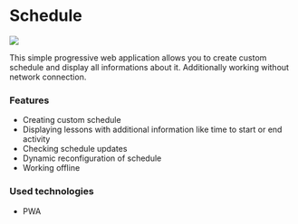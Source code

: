 # Schedule

![](https://img.shields.io/github/tag/jaroslawlesniak/schedule.svg)

This simple progressive web application allows you to create custom schedule and display all informations about it. Additionally working without network connection.

### Features
- Creating custom schedule
- Displaying lessons with additional information like time to start or end activity
- Checking schedule updates
- Dynamic reconfiguration of schedule
- Working offline

### Used technologies
- PWA
